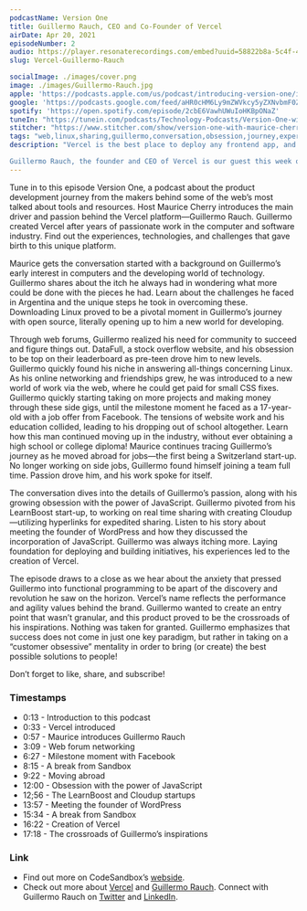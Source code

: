 ```yaml
---
podcastName: Version One
title: Guillermo Rauch, CEO and Co-Founder of Vercel
airDate: Apr 20, 2021
episodeNumber: 2
audio: https://player.resonaterecordings.com/embed?uuid=58822b8a-5c4f-4eee-8d3c-4cde2052d31f&accentColor=13,180,206&backgroundColor=242,242,242
slug: Vercel-Guillermo-Rauch

socialImage: ./images/cover.png
image: ./images/Guillermo-Rauch.jpg
apple: 'https://podcasts.apple.com/us/podcast/introducing-version-one/id1558498088?i=1000513093620'
google: 'https://podcasts.google.com/feed/aHR0cHM6Ly9mZWVkcy5yZXNvbmF0ZXJlY29yZGluZ3MuY29tL3ZlcnNpb24tb25lLXdpdGgtbWF1cmljZS1jaGVycnk/episode/N2M1NDA2MjYtZmUyYS00NmVkLWFmOGItOTljZWM2NTRhMmRl?sa=X&ved=0CAQQkfYCahcKEwio7urO7-bvAhUAAAAAHQAAAAAQAQ'
spotify: 'https://open.spotify.com/episode/2cbE6VawhUWuIoHKBpONaZ'
tuneIn: "https://tunein.com/podcasts/Technology-Podcasts/Version-One-with-Maurice-Cherry-p1416547/?topicId=161575825"
stitcher: "https://www.stitcher.com/show/version-one-with-maurice-cherry/episode/introducing-version-one-82408223"
tags: "web,linux,sharing,guillermo,conversation,obsession,journey,experiences,passion,challenges,"
description: "Vercel is the best place to deploy any frontend app, and the platform enables frontend teams to do their best work. It works with over 30 Jamstack frameworks and is used by teams at Airbnb, Twilio, and The Washington Post (to name a few).

Guillermo Rauch, the founder and CEO of Vercel is our guest this week on Version One. From his early start with tech and open source in Argentina to becoming a part of the startup community in San Francisco, we'll follow Guillermo on his international journey that led to creating the Vercel platform."
---
```


Tune in to this episode Version One, a podcast about the product development
journey from the makers behind some of the web’s most talked about tools and
resources. Host Maurice Cherry introduces the main driver and passion behind the
Vercel platform—Guillermo Rauch. Guillermo created Vercel after years of
passionate work in the computer and software industry. Find out the experiences,
technologies, and challenges that gave birth to this unique platform.

Maurice gets the conversation started with a background on Guillermo’s early
interest in computers and the developing world of technology. Guillermo shares
about the itch he always had in wondering what more could be done with the
pieces he had. Learn about the challenges he faced in Argentina and the unique
steps he took in overcoming these. Downloading Linux proved to be a pivotal
moment in Guillermo’s journey with open source, literally opening up to him a
new world for developing.

Through web forums, Guillermo realized his need for community to succeed and
figure things out. DataFull, a stock overflow website, and his obsession to be
top on their leaderboard as pre-teen drove him to new levels. Guillermo quickly
found his niche in answering all-things concerning Linux. As his online
networking and friendships grew, he was introduced to a new world of work via
the web, where he could get paid for small CSS fixes. Guillermo quickly starting
taking on more projects and making money through these side gigs, until the
milestone moment he faced as a 17-year-old with a job offer from Facebook. The
tensions of website work and his education collided, leading to his dropping out
of school altogether. Learn how this man continued moving up in the industry,
without ever obtaining a high school or college diploma! Maurice continues
tracing Guillermo’s journey as he moved abroad for jobs—the first being a
Switzerland start-up. No longer working on side jobs, Guillermo found himself
joining a team full time. Passion drove him, and his work spoke for itself.

The conversation dives into the details of Guillermo’s passion, along with his
growing obsession with the power of JavaScript. Guillermo pivoted from his
LearnBoost start-up, to working on real time sharing with creating
Cloudup—utilizing hyperlinks for expedited sharing. Listen to his story about
meeting the founder of WordPress and how they discussed the incorporation of
JavaScript. Guillermo was always itching more. Laying foundation for deploying
and building initiatives, his experiences led to the creation of Vercel.

The episode draws to a close as we hear about the anxiety that pressed Guillermo
into functional programming to be apart of the discovery and revolution he saw
on the horizon. Vercel’s name reflects the performance and agility values behind
the brand. Guillermo wanted to create an entry point that wasn’t granular, and
this product proved to be the crossroads of his inspirations. Nothing was taken
for granted. Guillermo emphasizes that success does not come in just one key
paradigm, but rather in taking on a “customer obsessive” mentality in order to
bring (or create) the best possible solutions to people!

Don’t forget to like, share, and subscribe!

### Timestamps

- 0:13 - Introduction to this podcast
- 0:33 - Vercel introduced
- 0:57 - Maurice introduces Guillermo Rauch
- 3:09 - Web forum networking
- 6:27 - Milestone moment with Facebook
- 8:15 - A break from Sandbox
- 9:22 - Moving abroad
- 12:00 - Obsession with the power of JavaScript
- 12;56 - The LearnBoost and Cloudup startups
- 13:57 - Meeting the founder of WordPress
- 15:34 - A break from Sandbox
- 16:22 - Creation of Vercel
- 17:18 - The crossroads of Guillermo’s inspirations

### Link

- Find out more on CodeSandbox’s [webside](https://codesandbox.io).
- Check out more about [Vercel](https://vercel.com) and
  [Guillermo Rauch](https://rauchg.com). Connect with Guillermo Rauch on
  [Twitter](https://twitter.com/rauchg) and
  [LinkedIn](https://www.linkedin.com/in/guillermo-rauch-b834b917b/).
